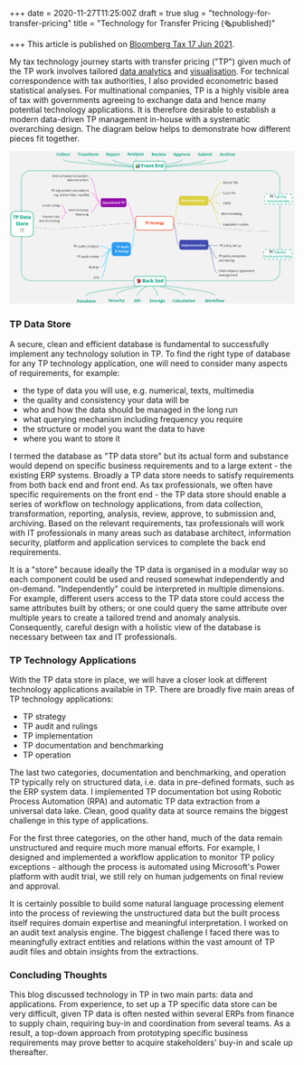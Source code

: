 +++
date = 2020-11-27T11:25:00Z
draft = true
slug = "technology-for-transfer-pricing"
title = "Technology for Transfer Pricing (🗞published)"

+++
This article is published on [Bloomberg Tax 17 Jun 2021](https://news.bloombergtax.com/daily-tax-report/technology-for-transfer-pricing).

My tax technology journey starts with transfer pricing ("TP") given much of the TP work involves tailored [data analytics](https://shan.tax/posts/cbcr-analysis/) and [visualisation](https://shan.tax/posts/data-visualisation-in-tax/). For technical correspondence with tax authorities, I also provided econometric based statistical analyses. For multinational companies, TP is a highly visible area of tax with governments agreeing to exchange data and hence many potential technology applications. It is therefore desirable to establish a modern data-driven TP management in-house with a systematic overarching design. The diagram below helps to demonstrate how different pieces fit together.

![](/uploads/tp-tech-overview.png)

### TP Data Store

A secure, clean and efficient database is fundamental to successfully implement any technology solution in TP. To find the right type of database for any TP technology application, one will need to consider many aspects of requirements, for example:

* the type of data you will use, e.g. numerical, texts, multimedia
* the quality and consistency your data will be
* who and how the data should be managed in the long run
* what querying mechanism including frequency you require
* the structure or model you want the data to have
* where you want to store it

I termed the database as "TP data store" but its actual form and substance would depend on specific business requirements and to a large extent - the existing ERP systems. Broadly a TP data store needs to satisfy requirements from both back end and front end. As tax professionals, we often have specific requirements on the front end - the TP data store should enable a series of workflow on technology applications, from data collection, transformation, reporting, analysis, review, approve, to submission and, archiving. Based on the relevant requirements, tax professionals will work with IT professionals in many areas such as database architect, information security, platform and application services to complete the back end requirements.

It is a "store" because ideally the TP data is organised in a modular way so each component could be used and reused somewhat independently and on-demand. "Independently" could be interpreted in multiple dimensions. For example, different users access to the TP data store could access the same attributes built by others; or one could query the same attribute over multiple years to create a tailored trend and anomaly analysis. Consequently, careful design with a holistic view of the database is necessary between tax and IT professionals.

### TP Technology Applications

With the TP data store in place, we will have a closer look at different technology applications available in TP. There are broadly five main areas of TP technology applications:

* TP strategy
* TP audit and rulings
* TP implementation
* TP documentation and benchmarking
* TP operation

The last two categories, documentation and benchmarking, and operation TP typically rely on structured data, i.e. data in pre-defined formats, such as the ERP system data. I implemented TP documentation bot using Robotic Process Automation (RPA) and automatic TP data extraction from a universal data lake. Clean, good quality data at source remains the biggest challenge in this type of applications.

For the first three categories, on the other hand, much of the data remain unstructured and require much more manual efforts. For example, I designed and implemented a workflow application to monitor TP policy exceptions - although the process is automated using Microsoft's Power platform with audit trial, we still rely on human judgements on final review and approval.

It is certainly possible to build some natural language processing element into the process of reviewing the unstructured data but the built process itself requires domain expertise and meaningful interpretation. I worked on an audit text analysis engine. The biggest challenge I faced there was to meaningfully extract entities and relations within the vast amount of TP audit files and obtain insights from the extractions.

### Concluding Thoughts

This blog discussed technology in TP in two main parts: data and applications. From experience, to set up a TP specific data store can be very difficult, given TP data is often nested within several ERPs from finance to supply chain, requiring buy-in and coordination from several teams. As a result, a top-down approach from prototyping specific business requirements may prove better to acquire stakeholders' buy-in and scale up thereafter.
